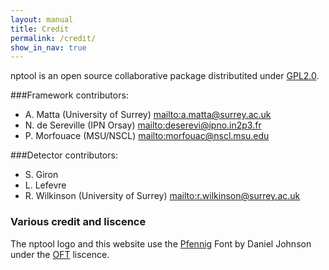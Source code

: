 ```yaml
---
layout: manual 
title: Credit
permalink: /credit/
show_in_nav: true
---
```


nptool is an open source collaborative package distributited under [GPL2.0][gpl2].

###Framework contributors:

* A. Matta (University of Surrey) <mailto:a.matta@surrey.ac.uk>
* N. de Sereville (IPN Orsay) <mailto:deserevi@ipno.in2p3.fr>
* P. Morfouace (MSU/NSCL) <mailto:morfouac@nscl.msu.edu>

###Detector contributors:

* S. Giron
* L. Lefevre
* R. Wilkinson (University of Surrey) <mailto:r.wilkinson@surrey.ac.uk>

### Various credit and liscence

The nptool logo and this website use the [Pfennig][pfennig] Font  by Daniel Johnson under the [OFT][oft] liscence.

[oft]: http://scripts.sil.org/cms/scripts/page.php?site_id=nrsi&id=OFL
[pfennig]: http://openfontlibrary.org/en/font/pfennig
[gpl2]: http://www.gnu.org/licenses/old-licenses/gpl-2.0.en.html

